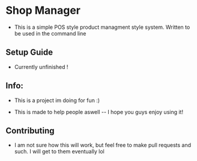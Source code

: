 # Shop Manager

- This is a simple POS style product managment style system. Written to be used in the command line

## Setup Guide

- Currently unfinished !

## Info:

- This is a project im doing for fun :)

- This is made to help people aswell -- I hope you guys enjoy using it!

## Contributing

- I am not sure how this will work, but feel free to make pull requests and such. I will get to them eventually lol
